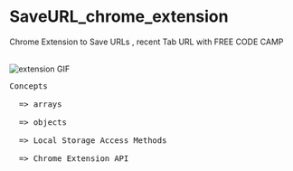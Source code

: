 # SaveURL_chrome_extension
 Chrome Extension to Save URLs , recent Tab URL with FREE CODE CAMP<br /><br />
 
 ![extension GIF](https://user-images.githubusercontent.com/86430227/222544349-9aeba119-ef7e-43ac-827d-c391a27466bb.gif)<br />

<pre>
Concepts<br / >
  => arrays<br />
  => objects<br />
  => Local Storage Access Methods<br />
  => Chrome Extension API<br />
</pre>
